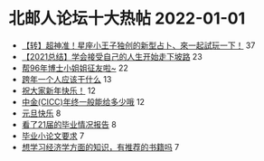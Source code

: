 # 北邮人论坛十大热帖 2022-01-01

- [【转】超神准！星座小王子独创的新型占卜、來一起試玩一下！](https://bbs.byr.cn/article/Constellations/326533) 37
- [【2021总结】学会接受自己的人生开始走下坡路](https://bbs.byr.cn/article/WorkLife/1180066) 23
- [帮96年博士小姐姐征友啦~](https://bbs.byr.cn/article/Friends/2014189) 22
- [跨年一个人应该干什么](https://bbs.byr.cn/article/Feeling/3182878) 13
- [祝大家新年快乐！](https://bbs.byr.cn/article/Talking/6323822) 12
- [中金(CICC)年终一般能给多少哦](https://bbs.byr.cn/article/Job/2154217) 12
- [元旦快乐](https://bbs.byr.cn/article/Picture/3310160) 8
- [看了21届的毕业情况报告](https://bbs.byr.cn/article/GoAbroad/382056) 8
- [毕业小论文要求](https://bbs.byr.cn/article/Paper/45853) 7
- [想学习经济学方面的知识，有推荐的书籍吗](https://bbs.byr.cn/article/StudyShare/202875) 7


